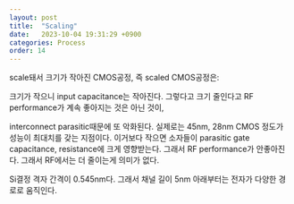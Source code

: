 ```yaml
---
layout: post
title:  "Scaling"
date:   2023-10-04 19:31:29 +0900
categories: Process
order: 14
---
```


scale돼서 크기가 작아진 CMOS공정, 즉 scaled CMOS공정은:

크기가 작으니 input capacitance는 작아진다.
그렇다고 크기 줄인다고 RF performance가 계속 좋아지는 것은 아닌 것이,

interconnect parasitic때문에 또 악화된다.
실제로는 45nm, 28nm CMOS 정도가 성능이 최대치를 갖는 지점이다.
이거보다 작으면 소자들이 parasitic gate capacitance, resistance에 크게 영향받는다.
그래서 RF performance가 안좋아진다.
그래서 RF에서는 더 줄이는게 의미가 없다.

Si결정 격자 간격이 0.545nm다.
그래서 채널 길이 5nm 아래부터는 전자가 다양한 경로로 움직인다.